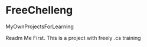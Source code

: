 # FreeChelleng
MyOwnProjectsForLearning

Readm Me First. This is a project with freely .cs training
